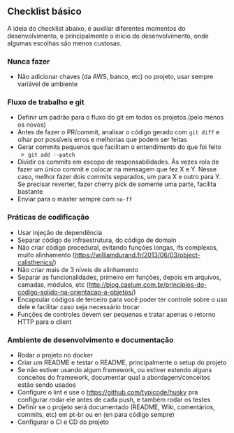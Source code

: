 ## Checklist básico

A ideia do checklist abaixo, é auxiliar diferentes momentos do desenvolvimento, e principalmente o início do desenvolvimento, onde algumas escolhas são menos custosas.

### Nunca fazer

- Não adicionar chaves (da AWS, banco, etc) no projeto, usar sempre variável de ambiente

### Fluxo de trabalho e git

- Definir um padrão para o fluxo do git em todos os projetos.(pelo menos os novos)
- Antes de fazer o PR/commit, analisar o código gerado com `git diff` e olhar por possíveis erros e melhorias que podem ser feitas
- Gerar commits pequenos que facilitam o entendimento do que foi feito
  - `git add --patch`
- Dividir os commits em escopo de responsabilidades. Às vezes rola de fazer um único commit e colocar na mensagem que fez X e Y. Nesse caso, melhor fazer dois commits separados, um para X e outro para Y. Se precisar reverter, fazer cherry pick de somente uma parte, facilita bastante
- Enviar para o master sempre com `no-ff`

### Práticas de codificação

- Usar injeção de dependência
- Separar código de infraestrutura, do código de domain
- Não criar código procedural, evitando funções longas, ifs complexos, muito alinhamento (https://williamdurand.fr/2013/06/03/object-calisthenics/)
- Não criar mais de 3 níveis de alinhamento
- Separar as funcionalidades, primeiro em funções, depois em arquivos, camadas, módulos, etc (http://blog.caelum.com.br/principios-do-codigo-solido-na-orientacao-a-objetos/)
- Encapsular códigos de terceiro para você poder ter controle sobre o uso dele e facilitar caso seja necessário trocar
- Funções de controles devem ser pequenas e tratar apenas o retorno HTTP para o client

### Ambiente de desenvolvimento e documentação

- Rodar o projeto no docker
- Criar um README e testar o README, principalmente o setup do projeto
- Se não estiver usando algum framework, ou estiver estendo alguns conceitos do framework, documentar qual a abordagem/conceitos estão sendo usados
- Configure o lint e use o https://github.com/typicode/husky pra configurar rodar ele antes de cada push, e também rodar os testes
- Definir se o projeto será documentado (README, Wiki, comentários, commits, etc) em pt-br ou en (en para código sempre)
- Configurar o CI e CD do projeto
